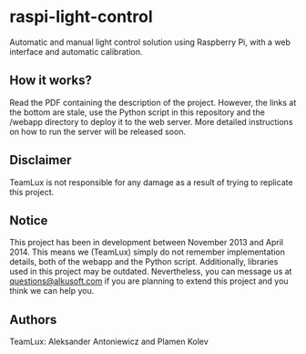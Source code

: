 # raspi-light-control
Automatic and manual light control solution using Raspberry Pi, with a web interface and automatic calibration. 

## How it works?
Read the PDF containing the description of the project. However, the links at the bottom are stale, use the Python script in this repository and the /webapp directory to deploy it to the web server.
More detailed instructions on how to run the server will be released soon.

## Disclaimer
TeamLux is not responsible for any damage as a result of trying to replicate this project.

## Notice
This project has been in development between November 2013 and April 2014. This means we (TeamLux) simply do not remember implementation details, both of the webapp and the Python script. Additionally, libraries used in this project may be outdated. Nevertheless, you can message us at questions@alkusoft.com if you are planning to extend this project and you think we can help you.

## Authors
TeamLux: Aleksander Antoniewicz and Plamen Kolev
